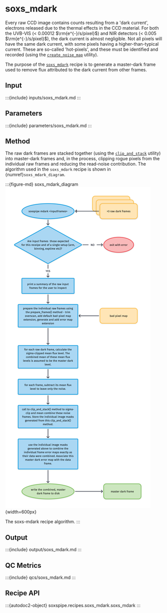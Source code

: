 # soxs_mdark

Every raw CCD image contains counts resulting from a 'dark current', electrons released due to the thermal effects in the CCD material. For both the UVB-VIS (< 0.00012 $\rm{e^{-}/s/pixel}$) and NIR detectors (< 0.005  $\rm{e^{-}/s/pixel}$), the dark current is almost negligible. Not all pixels will have the same dark current, with some pixels having a higher-than-typical current. These are so-called 'hot-pixels', and these must be identified and recorded (using the [`create_noise_map`](../utils/create_noise_map.md) utility).

The purpose of the [`soxs_mdark`](#soxspipe.recipes.soxs_mdark) recipe is to generate a master-dark frame used to remove flux attributed to the dark current from other frames.

## Input


:::{include} inputs/soxs_mdark.md
:::

## Parameters

:::{include} parameters/soxs_mdark.md
:::


## Method

The raw dark frames are stacked together (using the [`clip_and_stack`](../utils/clip_and_stack.md) utility) into master-dark frames and, in the process, clipping rogue pixels from the individual raw frames and reducing the read-noise contribution. The algorithm used in the `soxs_mdark` recipe is shown in {numref}`soxs_mdark_diagram`.

:::{figure-md} soxs_mdark_diagram
![](../_images/soxs_mdark.png){width=600px}

The soxs-mdark recipe algorithm.
:::

## Output

:::{include} output/soxs_mdark.md
:::



## QC Metrics


:::{include} qcs/soxs_mdark.md
:::


## Recipe API

:::{autodoc2-object} soxspipe.recipes.soxs_mdark.soxs_mdark
:::
